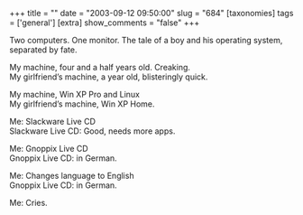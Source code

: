 +++
title = ""
date = "2003-09-12 09:50:00"
slug = "684"
[taxonomies]
tags = ['general']
[extra]
show_comments = "false"
+++

Two computers. One monitor. The tale of a boy and his operating system, separated by fate.

My machine, four and a half years old. Creaking.  
My girlfriend’s machine, a year old, blisteringly quick.

My machine, Win XP Pro and Linux  
My girlfriend’s machine, Win XP Home.

Me: Slackware Live CD  
Slackware Live CD: Good, needs more apps.

Me: Gnoppix Live CD  
Gnoppix Live CD: in German.

Me: Changes language to English  
Gnoppix Live CD: in German.

Me: Cries.
